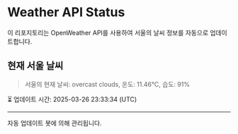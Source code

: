 
# Weather API Status

이 리포지토리는 OpenWeather API를 사용하여 서울의 날씨 정보를 자동으로 업데이트합니다.

## 현재 서울 날씨
> 서울의 현재 날씨: overcast clouds, 온도: 11.46°C, 습도: 91%

⏳ 업데이트 시간: 2025-03-26 23:33:34 (UTC)

---
자동 업데이트 봇에 의해 관리됩니다.
